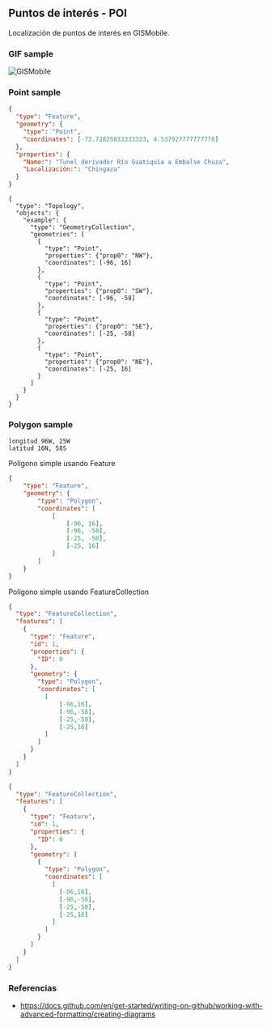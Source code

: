 ## Puntos de interés - POI

Localización de puntos de interés en GISMobile.


### GIF sample

![GISMobile](7/PXL_20230503_184310359.TS.gif)


### Point sample

```geojson
{
  "type": "Feature",
  "geometry": {
    "type": "Point", 
    "coordinates": [-73.72825833333333, 4.537927777777778]
  }, 
  "properties": {
    "Name:": "Tunel derivador Río Guatiquía a Embalse Chuza",
    "Localización:": "Chingaza" 
  }
}
```

```topojson
{
  "type": "Topology",
  "objects": {
    "example": {
      "type": "GeometryCollection",
      "geometries": [
        {
          "type": "Point",
          "properties": {"prop0": "NW"},
          "coordinates": [-96, 16]
        },
		{
          "type": "Point",
          "properties": {"prop0": "SW"},
          "coordinates": [-96, -58]
        },
		{
          "type": "Point",
          "properties": {"prop0": "SE"},
          "coordinates": [-25, -58]
        },
		{
          "type": "Point",
          "properties": {"prop0": "NE"},
          "coordinates": [-25, 16]
        }      		
      ]
    }
  }
}
```


### Polygon sample

```
longitud 96W, 25W
latitud 16N, 58S
```

Polígono simple usando Feature

```geojson
{
    "type": "Feature",
    "geometry": {
        "type": "Polygon",
        "coordinates": [
            [
                [-96, 16],
                [-96, -58],
                [-25, -58],
                [-25, 16]
            ]
        ]
    }
}
```

Polígono simple usando FeatureCollection

```geojson
{
  "type": "FeatureCollection",
  "features": [
    {
      "type": "Feature",
      "id": 1,
      "properties": {
        "ID": 0
      },
      "geometry": {
        "type": "Polygon",
        "coordinates": [
          [
              [-96,16],
              [-96,-58],
              [-25,-58],
              [-25,16]
          ]
        ]
      }
    }
  ]
}
```

```geojson
{
  "type": "FeatureCollection",
  "features": [
    {
      "type": "Feature",
      "id": 1,
      "properties": {
        "ID": 0
      },
      "geometry": [ 
        {
          "type": "Polygon",
          "coordinates": [
            [
              [-96,16],
              [-96,-58],
              [-25,-58],
              [-25,16]
            ]
          ]
        }
      ]  
    }
  ]
}
```



### Referencias

* https://docs.github.com/en/get-started/writing-on-github/working-with-advanced-formatting/creating-diagrams